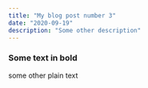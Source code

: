 ```yaml
---
title: "My blog post number 3"
date: "2020-09-19"
description: "Some other description"
---
```


### Some text in bold

some other plain text
